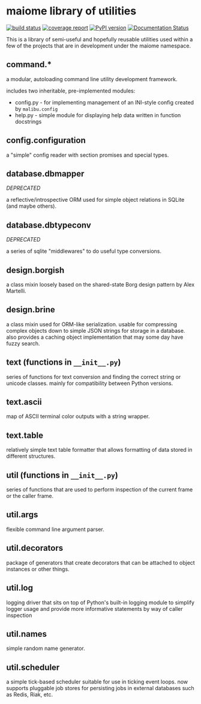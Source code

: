 maiome library of utilities
=============================

[![build status](https://glow.dev.ramcloud.io/maiome/malibu/badges/master/build.svg)](https://glow.dev.ramcloud.io/maiome/malibu/commits/master)
[![coverage report](https://glow.dev.ramcloud.io/maiome/malibu/badges/master/coverage.svg)](https://glow.dev.ramcloud.io/maiome/malibu/commits/master)
[![PyPI version](https://badge.fury.io/py/malibu.svg)](https://badge.fury.io/py/malibu)
[![Documentation Status](https://readthedocs.org/projects/malibu/badge/?version=latest)](http://malibu.readthedocs.org/en/latest/?badge=latest)

This is a library of semi-useful and hopefully reusable utilities used within a few
of the projects that are in development under the maiome namespace.

command.\*
----------
a modular, autoloading command line utility development framework.

includes two inheritable, pre-implemented modules:
 - config.py - for implementing management of an INI-style config created by `malibu.config`
 - help.py - simple module for displaying help data written in function docstrings

config.configuration
----------------------
a "simple" config reader with section promises and special types.

database.dbmapper
-----------------
*DEPRECATED*

a reflective/introspective ORM used for simple object relations in SQLite (and maybe others).

database.dbtypeconv
-------------------
*DEPRECATED*

a series of sqlite "middlewares" to do useful type conversions.

design.borgish
--------------
a class mixin loosely based on the shared-state Borg design pattern by Alex Martelli.

design.brine
------------
a class mixin used for ORM-like serialization. usable for compressing complex objects down to
simple JSON strings for storage in a database. also provides a caching object implementation that may some day have
fuzzy search.

text (functions in `__init__.py`)
---------------------------------
series of functions for text conversion and finding the correct string or unicode classes.
mainly for compatibility between Python versions.

text.ascii
----------
map of ASCII terminal color outputs with a string wrapper.

text.table
----------
relatively simple text table formatter that allows formatting of data stored in different structures.

util (functions in `__init__.py`)
---------------------------------
series of functions that are used to perform inspection of the current frame or the caller frame.

util.args
---------
flexible command line argument parser.

util.decorators
---------------
package of generators that create decorators that can be attached to object instances or other things.

util.log
--------
logging driver that sits on top of Python's built-in logging module to simplify logger usage and provide
more informative statements by way of caller inspection

util.names
----------
simple random name generator.

util.scheduler
--------------
a simple tick-based scheduler suitable for use in ticking event loops.
now supports pluggable job stores for persisting jobs in external databases such as Redis, Riak, etc.
